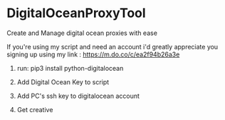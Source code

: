 # DigitalOceanProxyTool
Create and Manage digital ocean proxies with ease

If you're using my script and need an account i'd greatly appreciate you signing up using my link : https://m.do.co/c/ea2f94b26a3e

1) run: pip3 install python-digitalocean

2) Add Digital Ocean Key to script

3) Add PC's ssh key to digitalocean account

4) Get creative
